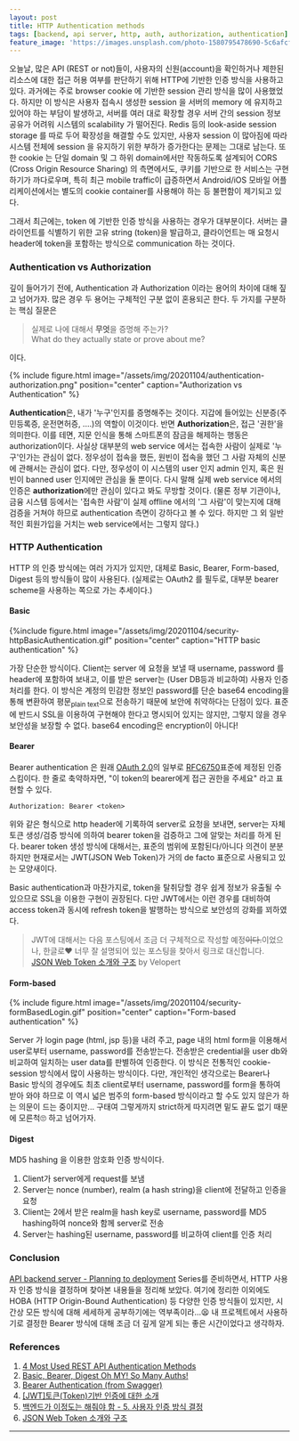 ```yaml
---
layout: post
title: HTTP Authentication methods
tags: [backend, api server, http, auth, authorization, authentication]
feature_image: 'https://images.unsplash.com/photo-1580795478690-5c6afcf4e7c3?ixlib=rb-1.2.1&ixid=eyJhcHBfaWQiOjEyMDd9&auto=format&fit=crop&w=1867&q=80'
---
```


<!-- more -->
오늘날, 많은 API (REST or not)들이, 사용자의 신원(account)을 확인하거나 제한된 리소스에 대한 접근 허용 여부를 판단하기 위해 HTTP에 기반한 인증 방식을 사용하고 있다. 과거에는 주로 browser cookie 에 기반한 session 관리 방식을 많이 사용했었다. 하지만 이 방식은 사용자 접속시 생성한 session 을 서버의 memory 에 유지하고 있어야 하는 부담이 발생하고, 서버를 여러 대로 확장할 경우 서버 간의 session 정보 공유가 어려워 시스템의 scalability 가 떨어진다. Redis 등의 look-aside session storage 를 따로 두어 확장성을 해결할 수도 있지만, 사용자 session 이 많아짐에 따라 시스템 전체에 session 을 유지하기 위한 부하가 증가한다는 문제는 그대로 남는다. 또한 cookie 는 단일 domain 및 그 하위 domain에서만 작동하도록 설계되어 CORS (Cross Origin Resource Sharing) 의 측면에서도, 쿠키를 기반으로 한 서비스는 구현하기가 까다로우며, 특히 최근 mobile traffic이 급증하면서 Android/iOS 모바일 어플리케이션에서는 별도의 cookie container를 사용해야 하는 등 불편함이 제기되고 있다.

그래서 최근에는, token 에 기반한 인증 방식을 사용하는 경우가 대부분이다. 서버는 클라이언트를 식별하기 위한 고유 string (token)을 발급하고, 클라이언트는 매 요청시 header에 token을 포함하는 방식으로 communication 하는 것이다.

<script async src="https://pagead2.googlesyndication.com/pagead/js/adsbygoogle.js?client=ca-pub-3617657034378751"
     crossorigin="anonymous"></script>
<ins class="adsbygoogle"
     style="display:block; text-align:center;"
     data-ad-layout="in-article"
     data-ad-format="fluid"
     data-ad-client="ca-pub-3617657034378751"
     data-ad-slot="2598977095"></ins>
<script>
     (adsbygoogle = window.adsbygoogle || []).push({});
</script>

### Authentication vs Authorization
깊이 들어가기 전에, Authentication 과 Authorization 이라는 용어의 차이에 대해 짚고 넘어가자. 많은 경우 두 용어는 구체적인 구분 없이 혼용되곤 한다. 두 가지를 구분하는 핵심 질문은

> 실제로 나에 대해서 **무엇**을 증명해 주는가?  
> What do they actually state or prove about me?

이다.

{% include figure.html image="/assets/img/20201104/authentication-authorization.png" position="center" caption="Authorization vs Authentication" %}

**Authentication**은, 내가 '누구'인지를 증명해주는 것이다. 지갑에 들어있는 신분증(주민등록증, 운전면허증, ....)의 역할이 이것이다. 반면 **Authorization**은, 접근 '권한'을 의미한다. 이를 테면, 지문 인식을 통해 스마트폰의 잠금을 해제하는 행동은 authorization이다. 사실상 대부분의 web service 에서는 접속한 사람이 실제로 '누구'인가는 관심이 없다. 정우성이 접속을 했든, 원빈이 접속을 했던 그 사람 자체의 신분에 관해서는 관심이 없다. 다만, 정우성이 이 시스템의 user 인지 admin 인지, 혹은 원빈이 banned user 인지에만 관심을 둘 뿐이다. 다시 말해 실제 web service 에서의 인증은 **authorization**에만 관심이 있다고 봐도 무방할 것이다. (물론 정부 기관이나, 금융 시스템 등에서는 '접속한 사람'이 실제 offline 에서의 '그 사람'이 맞는지에 대해 검증을 거쳐야 하므로 authentication 측면이 강하다고 볼 수 있다. 하지만 그 외 일반적인 회원가입을 거치는 web service에서는 그렇지 않다.)

### HTTP Authentication

HTTP 의 인증 방식에는 여러 가지가 있지만, 대체로 Basic, Bearer, Form-based, Digest 등의 방식들이 많이 사용된다. (실제로는 OAuth2 를 필두로, 대부분 bearer scheme을 사용하는 쪽으로 가는 추세이다.)

#### Basic

{%include figure.html image="/assets/img/20201104/security-httpBasicAuthentication.gif" position="center" caption="HTTP basic authentication" %}

가장 단순한 방식이다. Client는 server 에 요청을 보낼 때 username, password 를 header에 포함하여 보내고, 이를 받은 server는 (User DB등과 비교하여) 사용자 인증 처리를 한다. 이 방식은 계정의 민감한 정보인 password를 단순 base64 encoding을 통해 변환하여 평문<sub>plain text</sub>으로 전송하기 때문에 보안에 취약하다는 단점이 있다. 표준에 반드시 SSL을 이용하여 구현해야 한다고 명시되어 있지는 않지만, 그렇지 않을 경우 보안성을 보장할 수 없다. base64 encoding은 encryption이 아니다!

#### Bearer

Bearer authentication 은 원래 [OAuth 2.0](https://oauth.net/2/)의 일부로 [RFC6750](https://tools.ietf.org/html/rfc6750)표준에 제정된 인증 스킴이다. 한 줄로 축약하자면, "이 token의 bearer에게 접근 권한을 주세요" 라고 표현할 수 있다.

```
Authorization: Bearer <token>
```

위와 같은 형식으로 http header에 기록하여 server로 요청을 보내면, server는 자체 토큰 생성/검증 방식에 의하여 bearer token을 검증하고 그에 알맞는 처리를 하게 된다. bearer token 생성 방식에 대해서는, 표준의 범위에 포함된다/아니다 의견이 분분하지만 현재로서는 JWT(JSON Web Token)가 거의 de facto 표준으로 사용되고 있는 모양새이다.

Basic authentication과 마찬가지로, token을 탈취당할 경우 쉽게 정보가 유출될 수 있으므로 SSL을 이용한 구현이 권장된다. 다만 JWT에서는 이런 경우를 대비하여 access token과 동시에 refresh token을 발행하는 방식으로 보안성의 강화를 꾀하였다.

> JWT에 대해서는 다음 포스팅에서 조금 더 구체적으로 작성할 예정~~이다.~~이었으나, 한글로❤ 너무 잘 설명되어 있는 포스팅을 찾아서 링크로 대신합니다.  
> [JSON Web Token 소개와 구조](https://velopert.com/2389) by Velopert

#### Form-based

{% include figure.html image="/assets/img/20201104/security-formBasedLogin.gif" position="center" caption="Form-based authentication" %}

Server 가 login page (html, jsp 등)을 내려 주고, page 내의 html form을 이용해서 user로부터 username, password를 전송받는다. 전송받은 credential을 user db와 비교하여 일치하는 user data를 판별하여 인증한다. 이 방식은 전통적인 cookie-session 방식에서 많이 사용하는 방식이다. 다만, 개인적인 생각으로는 Bearer나 Basic 방식의 경우에도 최초 client로부터 username, password를 form을 통하여 받아 와야 하므로 이 역시 넓은 범주의 form-based 방식이라고 할 수도 있지 않은가 하는 의문이 드는 중이지만... 구태여 그렇게까지 strict하게 따지려면 밑도 끝도 없기 때문에 모른척🙄 하고 넘어가자.

#### Digest

MD5 hashing 을 이용한 암호화 인증 방식이다.
1. Client가 server에게 request를 보냄
2. Server는 nonce (number), realm (a hash string)을 client에 전달하고 인증을 요청
3. Client는 2에서 받은 realm을 hash key로 username, password를 MD5 hashing하여 nonce와 함께 server로 전송
4. Server는 hashing된 username, password를 비교하여 client를 인증 처리

### Conclusion

[API backend server - Planning to deployment](/series/#api-backend-server-planning-to-deployment) Series를 준비하면서, HTTP 사용자 인증 방식을 결정하며 찾아본 내용들을 정리해 보았다. 여기에 정리한 이외에도 HOBA (HTTP Origin-Bound Authentication) 등 다양한 인증 방식들이 있지만, 시간상 모든 방식에 대해 세세하게 공부하기에는 역부족이라...😫 내 프로젝트에서 사용하기로 결정한 Bearer 방식에 대해 조금 더 깊게 알게 되는 좋은 시간이었다고 생각하자.

### References

1. [4 Most Used REST API Authentication Methods](https://blog.restcase.com/4-most-used-rest-api-authentication-methods/)
2. [Basic, Bearer, Digest Oh MY! So Many Auths!](https://dev.to/caffiendkitten/authentication-types-3984)
3. [Bearer Authentication (from Swagger)](https://swagger.io/docs/specification/authentication/bearer-authentication/)
4. [\[JWT\]토큰(Token)기반 인증에 대한 소개](https://velopert.com/2350)
5. [백엔드가 이정도는 해줘야 함 - 5. 사용자 인증 방식 결정](https://velog.io/@city7310/%EB%B0%B1%EC%97%94%EB%93%9C%EA%B0%80-%EC%9D%B4%EC%A0%95%EB%8F%84%EB%8A%94-%ED%95%B4%EC%A4%98%EC%95%BC-%ED%95%A8-5.-%EC%82%AC%EC%9A%A9%EC%9E%90-%EC%9D%B8%EC%A6%9D-%EB%B0%A9%EC%8B%9D-%EA%B2%B0%EC%A0%95)
6. [JSON Web Token 소개와 구조](https://velopert.com/2389)

---